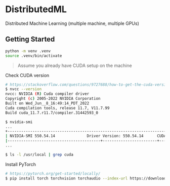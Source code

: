 # DistributedML

Distributed Machine Learning (multiple machine, multiple GPUs)

## Getting Started

```bash
python -m venv .venv
source .venv/bin/activate
```

> Assume you already have CUDA setup on the machine

Check CUDA version

```bash
# https://stackoverflow.com/questions/9727688/how-to-get-the-cuda-version
$ nvcc --version
nvcc: NVIDIA (R) Cuda compiler driver
Copyright (c) 2005-2022 NVIDIA Corporation
Built on Wed_Jun__8_16:49:14_PDT_2022
Cuda compilation tools, release 11.7, V11.7.99
Build cuda_11.7.r11.7/compiler.31442593_0

$ nvidia-smi
...
+-----------------------------------------------------------------------------------------+
| NVIDIA-SMI 550.54.14              Driver Version: 550.54.14      CUDA Version: 12.4     |
|-----------------------------------------+------------------------+----------------------+
...

$ ls -l /usr/local | grep cuda
```

Install PyTorch

```bash
# https://pytorch.org/get-started/locally/
$ pip install torch torchvision torchaudio --index-url https://download.pytorch.org/whl/cu124 
```
